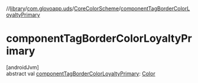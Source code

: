 //[library](../../../index.md)/[com.glovoapp.uds](../index.md)/[CoreColorScheme](index.md)/[componentTagBorderColorLoyaltyPrimary](component-tag-border-color-loyalty-primary.md)

# componentTagBorderColorLoyaltyPrimary

[androidJvm]\
abstract val [componentTagBorderColorLoyaltyPrimary](component-tag-border-color-loyalty-primary.md): [Color](https://developer.android.com/reference/kotlin/androidx/compose/ui/graphics/Color.html)
